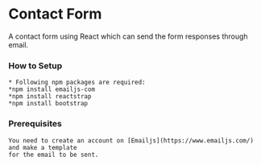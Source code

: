 # Contact Form
A contact form using React which can send the form responses through email.
### How to Setup
```
* Following npm packages are required:
*npm install emailjs-com
*npm install reactstrap
*npm install bootstrap

```
### Prerequisites
```
You need to create an account on [Emailjs](https://www.emailjs.com/) and make a template
for the email to be sent.
```
